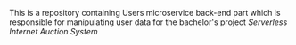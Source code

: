 This is a repository containing Users microservice back-end part which is responsible for
manipulating user data for the bachelor's project
*Serverless Internet Auction System*